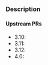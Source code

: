 ### Description

<!-- Please describe the changes in this PR for reviewers, motivation, rationale - **mandatory** -->

#### Upstream PRs

<!-- Docker Hub images or GitHub pull request links from the arangodb/arangodb repository -->

- 3.10: 
- 3.11: 
- 3.12: 
- 4.0: 

